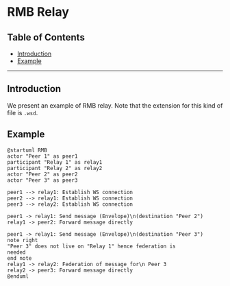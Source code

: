 <h1> RMB Relay </h1>

<h2> Table of Contents </h2>

- [Introduction](#introduction)
- [Example](#example)

***

## Introduction

We present an example of RMB relay. Note that the extension for this kind of file is `.wsd`.

## Example


```
@startuml RMB
actor "Peer 1" as peer1
participant "Relay 1" as relay1
participant "Relay 2" as relay2
actor "Peer 2" as peer2
actor "Peer 3" as peer3

peer1 --> relay1: Establish WS connection
peer2 --> relay1: Establish WS connection
peer3 --> relay2: Establish WS connection

peer1 -> relay1: Send message (Envelope)\n(destination "Peer 2")
relay1 -> peer2: Forward message directly

peer1 -> relay1: Send message (Envelope)\n(destination "Peer 3")
note right
"Peer 3" does not live on "Relay 1" hence federation is
needed
end note
relay1 -> relay2: Federation of message for\n Peer 3
relay2 -> peer3: Forward message directly
@enduml
```